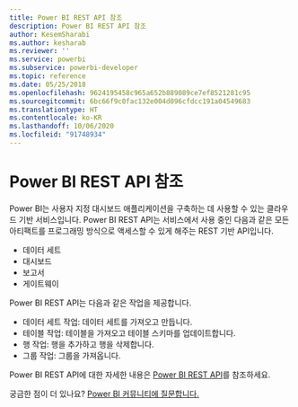 ```yaml
---
title: Power BI REST API 참조
description: Power BI REST API 참조
author: KesemSharabi
ms.author: kesharab
ms.reviewer: ''
ms.service: powerbi
ms.subservice: powerbi-developer
ms.topic: reference
ms.date: 05/25/2018
ms.openlocfilehash: 9624195458c965a652b889089ce7ef8521281c95
ms.sourcegitcommit: 6bc66f9c0fac132e004d096cfdcc191a04549683
ms.translationtype: HT
ms.contentlocale: ko-KR
ms.lasthandoff: 10/06/2020
ms.locfileid: "91748934"
---
```

# <a name="power-bi-rest-api-reference"></a>Power BI REST API 참조

Power BI는 사용자 지정 대시보드 애플리케이션을 구축하는 데 사용할 수 있는 클라우드 기반 서비스입니다. Power BI REST API는 서비스에서 사용 중인 다음과 같은 모든 아티팩트를 프로그래밍 방식으로 액세스할 수 있게 해주는 REST 기반 API입니다.
* 데이터 세트
* 대시보드
* 보고서
* 게이트웨이

Power BI REST API는 다음과 같은 작업을 제공합니다.

* 데이터 세트 작업: 데이터 세트를 가져오고 만듭니다.
* 테이블 작업: 테이블을 가져오고 테이블 스키마를 업데이트합니다.
* 행 작업: 행을 추가하고 행을 삭제합니다.
* 그룹 작업: 그룹을 가져옵니다.

Power BI REST API에 대한 자세한 내용은 [Power BI REST API](/rest/api/power-bi/)를 참조하세요.

궁금한 점이 더 있나요? [Power BI 커뮤니티에 질문합니다.](https://community.powerbi.com/)